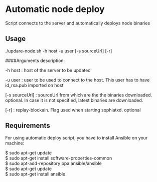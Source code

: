 # Automatic node deploy

Script connects to the server and automatically deploys node binaries

## Usage

./updare-node.sh -h host -u user [-s sourceUrl] [-r]

####Arguments description:

-h host         : host of the server to be updated
  
-u user         : user to be used to connect to the host. This user has to have id_rsa.pub imported on host
  
[-s sourceUrl]  : sourceUrl from which are the the binaries downloaded. optional. In case it is not specified, latest binaries are downloaded.
  
[-r]            : replay-blockain. Flag used when starting sophiatxd. optional 


## Requirements

For using automatic deploy script, you have to install Ansible on your machine:

$ sudo apt-get update   
$ sudo apt-get install software-properties-common   
$ sudo apt-add-repository ppa:ansible/ansible   
$ sudo apt-get update   
$ sudo apt-get install ansible